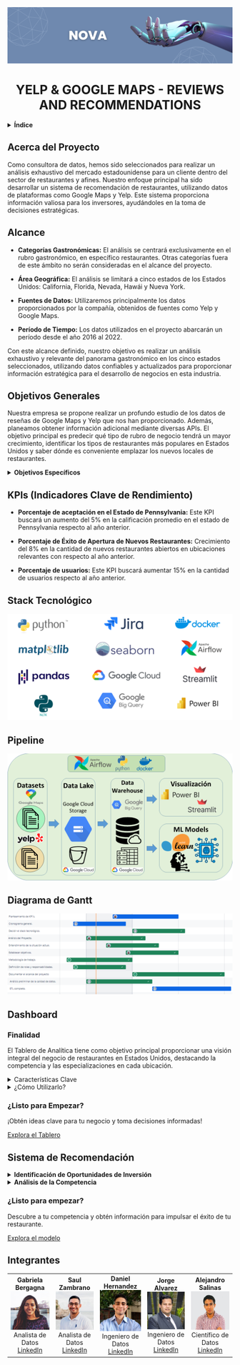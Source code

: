 <div align="center">

![Logo](./Imagenes/Banner.png)

# YELP & GOOGLE MAPS - REVIEWS AND RECOMMENDATIONS

</div>

<details>
<summary><strong>Índice</strong></summary>

- [Acerca del Proyecto](#acerca-del-proyecto)
- [Alcance](#alcance)
- [Objetivos Generales](#objetivo-general)
  - [Objetivos Específicos](#objetivos-específicos)
- [KPIs (Indicadores Clave de Rendimiento)](#kpis-indicadores-clave-de-rendimiento)
- [Stack Tecnológico](#stack-tecnológico)
- [Pipeline](#pipeline)
- [Diagrama de Gantt](#diagrama-de-gantt)
- [Dashboard](#dashboard)
- [Sistema de Recomendación](#sistema-de-recomendación)
- [Integrantes](#integrantes)

</details>

## Acerca del Proyecto

Como consultora de datos, hemos sido seleccionados para realizar un análisis exhaustivo del mercado estadounidense para un cliente dentro del sector de restaurantes y afines. Nuestro enfoque principal ha sido desarrollar un sistema de recomendación de restaurantes, utilizando datos de plataformas como Google Maps y Yelp. Este sistema proporciona información valiosa para los inversores, ayudándoles en la toma de decisiones estratégicas.

## Alcance

- **Categorías Gastronómicas:** El análisis se centrará exclusivamente en el rubro gastronómico, en específico restaurantes. Otras categorías fuera de este ámbito no serán consideradas en el alcance del proyecto.

- **Área Geográfica:** El análisis se limitará a cinco estados de los Estados Unidos: California, Florida, Nevada, Hawái y Nueva York.

- **Fuentes de Datos:** Utilizaremos principalmente los datos proporcionados por la compañía, obtenidos de fuentes como Yelp y Google Maps.

- **Período de Tiempo:** Los datos utilizados en el proyecto abarcarán un período desde el año 2016 al 2022.

Con este alcance definido, nuestro objetivo es realizar un análisis exhaustivo y relevante del panorama gastronómico en los cinco estados seleccionados, utilizando datos confiables y actualizados para proporcionar información estratégica para el desarrollo de negocios en esta industria.

## Objetivos Generales

Nuestra empresa se propone realizar un profundo estudio de los datos de reseñas de Google Maps y Yelp que nos han proporcionado. Además, planeamos obtener información adicional mediante diversas APIs. El objetivo principal es predecir qué tipo de rubro de negocio tendrá un mayor crecimiento, identificar los tipos de restaurantes más populares en Estados Unidos y saber dónde es conveniente emplazar los nuevos locales de restaurantes.

<details>
<summary><strong>Objetivos Específicos</strong></summary>

- **Descubrir los Rubros de comida más Demandados:** Identificar los tipos de comida más solicitados en los Estados Unidos.

- **Apertura Estratégica de Nuevos Establecimientos:** Aconsejar a nuestro cliente sobre las ubicaciones más competitivas para la apertura de nuevos restaurantes.

- **Mejora Continua del Servicio a través de Feedback Negativo:** Examinar comentarios negativos de los usuarios para detectar patrones y tendencias recurrentes.

- **Modelo de machine learning:** Desarrollar un sistema de recomendación de restaurantes para los usuarios de ambas plataformas.

</details>

## KPIs (Indicadores Clave de Rendimiento)

- **Porcentaje de aceptación en el Estado de Pennsylvania:**  Este KPI buscará un aumento del 5% en la calificación promedio en el estado de Pennsylvania respecto al año anterior.

- **Porcentaje de Éxito de Apertura de Nuevos Restaurantes:** Crecimiento del 8% en la cantidad de nuevos restaurantes abiertos en ubicaciones relevantes con respecto al año anterior.

- **Porcentaje de usuarios:** Este KPI buscará aumentar 15% en la cantidad de usuarios respecto al año anterior.

## Stack Tecnológico

![stack](./Imagenes/stack.png)

## Pipeline

![Pipeline](./Imagenes/pipeline_etl.png)

## Diagrama de Gantt

![Diagrama de Gantt](./Imagenes/gant.PNG)

## Dashboard

### Finalidad
El Tablero de Analítica tiene como objetivo principal proporcionar una visión integral del negocio de restaurantes en Estados Unidos, destacando la competencia y las especializaciones en cada ubicación.

<details>
<summary>Características Clave</summary>

- **Visualizaciones Interactivas:** Explora los datos dinámicamente a través de gráficos, diagramas y mapas interactivos.
- **Filtros Personalizables:** Ajusta el tablero según tus necesidades específicas mediante la modificación de filtros y parámetros.
- **Interfaz Amigable:** Navega por el tablero sin esfuerzo con un diseño intuitivo y fácil de usar.

</details>

<details>
<summary>¿Cómo Utilizarlo?</summary>

1. **Selecciona Filtros:** Utiliza los menús desplegables o deslizadores para personalizar los datos mostrados.
2. **Interactúa con las Visualizaciones:** Pasa el cursor sobre los gráficos para obtener información detallada o haz clic en elementos para filtrar aún más los datos.
3. **Explora las Pestañas:** Navega entre diferentes secciones o pestañas para explorar varios aspectos de los datos.
4. **Exporta Datos:** Exporta visualizaciones o tablas de datos para análisis o informes adicionales.

</details>

### ¿Listo para Empezar?
¡Obtén ideas clave para tu negocio y toma decisiones informadas!

[Explora el Tablero](#)

## Sistema de Recomendación

<details>
<summary><strong>Identificación de Oportunidades de Inversión</strong></summary>

- **¿Por qué es importante?**
  Identificar las mejores oportunidades de inversión es crucial para maximizar el retorno y minimizar riesgos. Este modelo de aprendizaje automático ayuda a identificar los rubros de negocio con mayor potencial de crecimiento y los estados más prometedores para invertir.

- **¿En qué rubro conviene invertir?** 💼
  El sistema analiza diversos rubros dentro de la industria gastronómica para determinar cuáles presentan las mayores oportunidades de crecimiento. Basado en datos históricos y tendencias actuales, el modelo proporciona recomendaciones sobre los tipos de restaurantes más prometedores.

- **¿En qué estados es mejor invertir?** 🗺️
  Cada estado presenta diferentes dinámicas y oportunidades de mercado. El modelo evalúa factores como el crecimiento económico, la demografía y la competitividad del mercado en cada estado, recomendando las ubicaciones más estratégicas para abrir nuevos restaurantes.

- **¿Cuál es el crecimiento esperado en cada rubro?** 📈
  Evaluar el crecimiento proyectado en diferentes rubros es esencial para planificar inversiones a largo plazo. El sistema ofrece predicciones sobre el crecimiento en diversos segmentos del mercado gastronómico, permitiendo a los inversores tomar decisiones informadas.

</details>

<details>
<summary><strong>Análisis de la Competencia</strong></summary>

- **¿Por qué es importante?**
  Conocer a los competidores es fundamental para desarrollar estrategias efectivas. Este modelo analiza la competencia en cada rubro y ubicación, proporcionando una visión clara del entorno competitivo.

- **¿Quiénes son los competidores?** 🔍
  El sistema identifica y analiza a los principales jugadores en el mercado, ayudando a entender mejor el entorno competitivo y a identificar oportunidades de diferenciación.

</details>

### ¿Listo para empezar?

Descubre a tu competencia y obtén información para impulsar el éxito de tu restaurante.

[Explora el modelo](https://appappgit-nzpvdmhsaxrxl9kg56zrpi.streamlit.app/)

## Integrantes

<table>
  <tr>
    <td align="center"><strong>Gabriela Bergagna</strong><br><img src="Imagenes/foto_gabriela.jpg" width="100"><br>Analista de Datos<br><a href="https://www.linkedin.com/in/gabriela-bergagna">LinkedIn</a></td>
    <td align="center"><strong>Saul Zambrano</strong><br><img src="Imagenes/foto_saul.jpg" width="100"><br>Analista de Datos<br><a href="https://www.linkedin.com/in/sa%C3%BAl-fernando-zambrano-meza-7525b3165/">LinkedIn</a></td>
    <td align="center"><strong>Daniel Hernandez</strong><br><img src="Imagenes/foto_daniel.jpg" width="100"><br>Ingeniero de Datos<br><a href="https://www.linkedin.com/in/daniel-hernández-84991429a">LinkedIn</a></td>
    <td align="center"><strong>Jorge Alvarez</strong><br><img src="Imagenes/foto_jorge.jpg" width="100"><br>Ingeniero de Datos<br><a href="https://www.linkedin.com/in/jorgealvarezore/">LinkedIn</a></td>
    <td align="center"><strong>Alejandro Salinas</strong><br><img src="Imagenes/foto_alejandro.jpg" width="100"><br>Científico de Datos<br><a href="https://www.linkedin.com/in/alejandrosalinaspal/">LinkedIn</a></td>
  </tr>
</table>

